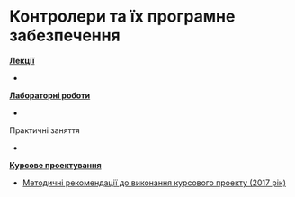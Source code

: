 # Контролери та їх програмне забезпечення

[**Лекції**](Лекції)

- 

[**Лабораторні роботи**](Лаборат)

- 

Практичні заняття

- 

[**Курсове проектування**](Курсовий)

- [Методичні рекомендації до виконання курсового проекту (2017 рік)](Курсовий/Метод2017/README.md)

